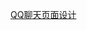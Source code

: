[QQ聊天页面设计](https://xuruiting1.github.io/web2/%E5%B8%88%E5%A4%A7%E5%AE%98%E7%BD%91/index(%E5%B8%88%E5%A4%A7).html)